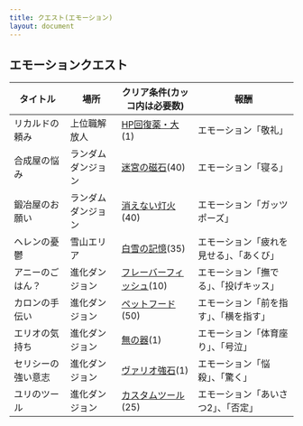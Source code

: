 ```yaml
---
title: クエスト(エモーション)
layout: document
---
```

## エモーションクエスト

|タイトル|場所|クリア条件(カッコ内は必要数)|報酬|
|---|---|---|---|
|リカルドの頼み|上位職解放人|[HP回復薬・大](HP回復薬・大)(1)|エモーション「敬礼」|
|合成屋の悩み|ランダムダンジョン|[迷宮の磁石](迷宮の磁石)(40)|エモーション「寝る」|
|鍛冶屋のお願い|ランダムダンジョン|[消えない灯火](消えない灯火)(40)|エモーション「ガッツポーズ」|
|ヘレンの憂鬱|雪山エリア|[白雪の記憶](白雪の記憶)(35)|エモーション「疲れを見せる」、「あくび」|
|アニーのごはん？|進化ダンジョン|[フレーバーフィッシュ](フレーバーフィッシュ)(10)|エモーション「撫でる」、「投げキッス」|
|カロンの手伝い|進化ダンジョン|[ペットフード](ペットフード)(50)|エモーション「前を指す」、「横を指す」|
|エリオの気持ち|進化ダンジョン|[無の器](無の器)(1)|エモーション「体育座り」、「号泣」|
|セリシーの強い意志|進化ダンジョン|[ヴァリオ強石](ヴァリオ強石)(1)|エモーション「悩殺」、「驚く」|
|ユリのツール|進化ダンジョン|[カスタムツール](カスタムツール)(25)|エモーション「あいさつ2」、「否定」|
